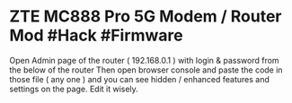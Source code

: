 # ZTE MC888 Pro 5G Modem / Router Mod #Hack #Firmware

Open Admin page of the router ( 192.168.0.1 ) with login & password from the below of the router
Then open browser console and paste the code in those file ( any one ) and you can see hidden / enhanced features and settings 
on the page. Edit it wisely.
